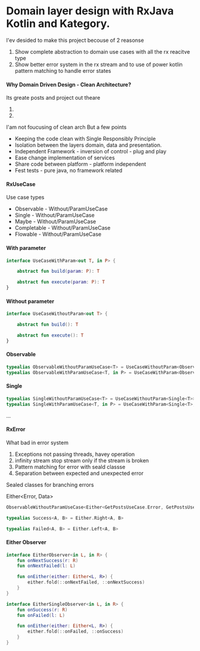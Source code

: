 # Domain layer design with RxJava Kotlin and Kategory.

I'ev desided to make this project becouse of 2 reasonse 

1. Show complete abstraction to domain use cases with all the rx reacitve type 
2. Show better error system in the rx stream and to use of power kotlin pattern matching to handle error states 


#### Why Domain Driven Design - Clean Architecture?

Its greate posts and project out theare  

1. 
2. 

I'am not foucusing of clean arch 
But a few points 

* Keeping the code clean with Single Responsibly Principle
* Isolation between the layers domain, data and presentation.
* Independent Framework - inversion of control - plug and play
* Ease change implementation of services
* Share code between platform - platform independent
* Fest tests -  pure java, no framework related
 
 
#### RxUseCase
Use case types

* Observable - Without/ParamUseCase
* Single - Without/ParamUseCase
* Maybe - Without/ParamUseCase
* Completable - Without/ParamUseCase
* Flowable - Without/ParamUseCase

#### With parameter

```kotlin
interface UseCaseWithParam<out T, in P> {

    abstract fun build(param: P): T

    abstract fun execute(param: P): T
}
```

#### Without parameter
```kotlin
interface UseCaseWithoutParam<out T> {

    abstract fun build(): T

    abstract fun execute(): T
}
```

#### Observable
```kotlin
typealias ObservableWithoutParamUseCase<T> = UseCaseWithoutParam<Observable<T>>
typealias ObservableWithParamUseCase<T, in P> = UseCaseWithParam<Observable<T>, P>
```

#### Single
```kotlin
typealias SingleWithoutParamUseCase<T> = UseCaseWithoutParam<Single<T>>
typealias SingleWithParamUseCase<T, in P> = UseCaseWithParam<Single<T>, P>
```

...

#### RxError 

What bad in error system 

1. Exceptions not passing threads, havey operation
2. infinity stream stop stream only if the stream is broken 
3. Pattern matching for error with seald classse 
4. Separation between expected and unexpected error

Sealed classes for branching errors

Either<Error, Data>
```kotlin
ObservableWithoutParamUseCase<Either<GetPostsUseCase.Error, GetPostsUseCase.Data>>
```
```kotlin
typealias Success<A, B> = Either.Right<A, B>

typealias Failed<A, B> = Either.Left<A, B>
```

#### Either Observer
```kotlin
interface EitherObserver<in L, in R> {
    fun onNextSuccess(r: R)
    fun onNextFailed(l: L)

    fun onEither(either: Either<L, R>) {
        either.fold(::onNextFailed, ::onNextSuccess)
    }
}

interface EitherSingleObserver<in L, in R> {
    fun onSuccess(r: R)
    fun onFailed(l: L)

    fun onEither(either: Either<L, R>) {
        either.fold(::onFailed, ::onSuccess)
    }
}
```


